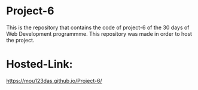 # Project-6

This is the repository that contains the code of project-6 of the 30 days of Web Development programmme.
This repository was made in order to host the project.

# Hosted-Link: 
https://mou123das.github.io/Project-6/

